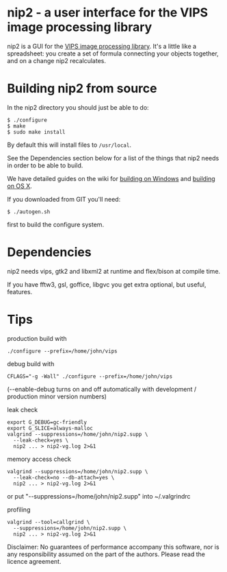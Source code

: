 # nip2 - a user interface for the VIPS image processing library

nip2 is a GUI for the [VIPS image processing 
library](http://www.vips.ecs.soton.ac.uk). It's a little like a spreadsheet:
you create a set of formula connecting your objects together, and on a change
nip2 recalculates.

# Building nip2 from source

In the nip2 directory you should just be able to do:

	$ ./configure
	$ make
	$ sudo make install

By default this will install files to `/usr/local`.

See the Dependencies section below for a list of the things that
nip2 needs in order to be able to build.

We have detailed guides on the wiki for [building on
Windows](http://www.vips.ecs.soton.ac.uk/index.php?title=Build_on_windows)
and [building on OS
X](http://www.vips.ecs.soton.ac.uk/index.php?title=Build_on_OS_X).

If you downloaded from GIT you'll need:

	$ ./autogen.sh

first to build the configure system. 

# Dependencies

nip2 needs vips, gtk2 and libxml2 at runtime and flex/bison at compile time.

If you have fftw3, gsl, goffice, libgvc you get extra optional, but useful,
features. 

# Tips 

production build with

	./configure --prefix=/home/john/vips 

debug build with

	CFLAGS="-g -Wall" ./configure --prefix=/home/john/vips 

(--enable-debug turns on and off automatically with development / production
minor version numbers)

leak check

	export G_DEBUG=gc-friendly 
	export G_SLICE=always-malloc 
	valgrind --suppressions=/home/john/nip2.supp \
	  --leak-check=yes \
	  nip2 ... > nip2-vg.log 2>&1

memory access check

	valgrind --suppressions=/home/john/nip2.supp \
	  --leak-check=no --db-attach=yes \
	  nip2 ... > nip2-vg.log 2>&1

or put "--suppressions=/home/john/nip2.supp" into ~/.valgrindrc 

profiling

	valgrind --tool=callgrind \
	  --suppressions=/home/john/nip2.supp \
	  nip2 ... > nip2-vg.log 2>&1

Disclaimer: No guarantees of performance accompany this software, nor is any
responsibility assumed on the part of the authors. Please read the licence
agreement.

